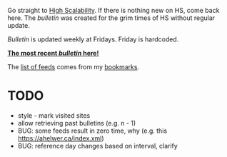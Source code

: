 Go straight to [High Scalability](http://highscalability.com/). If there is nothing new on HS, come back here. The _bulletin_ was created for the grim times of HS without regular update.

_Bulletin_ is updated weekly at Fridays. Friday is hardcoded.

[**The most recent _bulletin_ here!**][ref_current]


[ref_current]:https://htmlpreview.github.io/?https://github.com/jakub-m/bulletin/blob/mainline/bulletins/bulletin-2021-10-08.html

The [list of feeds][ref_feeds] comes from my [bookmarks][ref_tw].

# TODO

- style - mark visited sites
- allow retrieving past bulletins (e.g. n - 1)
- BUG: some feeds result in zero time, why (e.g. this https://ahelwer.ca/index.xml)
- BUG: reference day changes based on interval, clarify

[ref_tw]:https://twitter.com/JakubMikians
[ref_feeds]:feeds.conf
